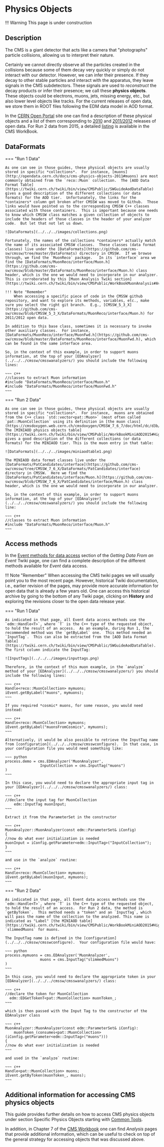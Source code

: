 # Physics Objects

!!! Warning
    This page is under construction

## Description

The CMS is a giant detector that acts like a camera that "photographs" particle collisions, allowing us to interpret their nature.

Certainly we cannot directly observe all the particles created in the collisions because some of them decay very quickly or simply do not interact with our detector.  However, we can infer their presence.  If they decay to other stable particles and interact with the apparatus, they leave signals in the CMS subdetectors. These signals are used to *reconstruct* the decay products or infer their presence; we call these **physics objects**.  These objects could be electrons, muons, jets, missing energy, etc., but also lower level objects like tracks.  For the current releases of open data, we store them in ROOT files following the EDM data model in AOD format.

In the [CERN Open Portal](../../../tools/cernportal/) site one can find a description of these physical objects and a list of them corresponding to [2010](http://opendata.cern.ch/docs/cms-physics-objects-2010) and [2011/2012](http://opendata.cern.ch/docs/cms-physics-objects-2011) releases of open data. For Run 2 data from 2015, a detailed [listing](https://twiki.cern.ch/twiki/bin/view/CMSPublic/WorkBookMiniAOD2015#High_level_physics_objects) is available in the CMS WorkBook.

## DataFormats

=== "Run 1 Data"

    As one can see in those guides, these physical objects are usually stored in specific *collections*.  For instance, [muons](http://opendata.cern.ch/docs/cms-physics-objects-2011#muons) are most commonly obtained from the `reco::Muon` collection.  The [AOD Data Format Table](https://twiki.cern.ch/twiki/bin/view/CMSPublic/SWGuideAodDataTable) gives a good description of the different collections (or data formats) for the AOD tier.  Unfortunately, the links for the *containers* column got broken after CMSSW was moved to Github.  Those links would have pointed us to the corresponding CMSSW C++ classes associated with those containers.  This is important because one needs to know which CMSSW class matches a given collection of objects to include the headers of those classes in the header of your analyzer code.  But let that not let us down.

    ![DataFormats](../../../images/collections.png)

    Fortunately, the names of the collections *containers* actually match the name of its associated CMSSW classes.  These classes (data format classes) live under the [DataFormats](https://github.com/cms-sw/cmssw/tree/master/DataFormats) directory in CMSSW.  If we browse through, we find the `MuonReco` package.   In its `interface` area we find the [DataFormats/MuonReco/interface/Muon.h](https://github.com/cms-sw/cmssw/blob/master/DataFormats/MuonReco/interface/Muon.h) class header, which is the one we would need to incorporate in our analyzer.  This is corroborated by this [Muon Analysis Twiki section](https://twiki.cern.ch/twiki/bin/view/CMSPublic/WorkBookMuonAnalysis#Available_information).

    !!! Note "Remember"
        When accessing a specific piece of code in the CMSSW github repository, and want to explore its methods, variables, etc., make sure you select the right git branch.  E.g., [CMSSW_5_3_X](https://github.com/cms-sw/cmssw/blob/CMSSW_5_3_X/DataFormats/MuonReco/interface/Muon.h) for 2011/2012 open data.

    In addition to this base class, sometimes it is necessary to invoke other auxiliary classes.  For instance, [DataFormats/MuonReco/interface/MuonFwd.h](https://github.com/cms-sw/cmssw/blob/master/DataFormats/MuonReco/interface/MuonFwd.h), which can be found in the same interface area.

    So, in the context of this example, in order to support muons information, at the top of your [EDAnalyzer](../../../cmssw/cmsswanalyzers/) you should include the following lines:

    ~~~ c++
    //classes to extract Muon information
    #include "DataFormats/MuonReco/interface/Muon.h"
    #include "DataFormats/MuonReco/interface/MuonFwd.h"
    ~~~

=== "Run 2 Data"

    As one can see in those guides, these physical objects are usually stored in specific *collections*.  For instance,  muons are obtained from the C++ class `std::vector<pat::Muon>` (most often called `pat::MuonCollection` using its definition in [the muon class](https://cmsdoxygen.web.cern.ch/cmsdoxygen/CMSSW_7_6_7/doc/html/dc/d3b/DataFormats_2PatCandidates_2interface_2Muon_8h_source.html)). The [MINIAOD physics objects table](https://twiki.cern.ch/twiki/bin/view/CMSPublic/WorkBookMiniAOD2015#High_level_physics_objects) gives a good description of the different collections (or data formats) for the MINIAOD tier. This is the muon entry in that table:

    ![DataFormats](../../../images/miniaodtable1.png)

    The MINIAOD data format classes live under the [DataFormats/PatCandidates/interface](https://github.com/cms-sw/cmssw/tree/CMSSW_7_6_X/DataFormats/PatCandidates/interface) directory in CMSSW.  Here we find the [DataFormats/PatCandidates/interface/Muon.h](https://github.com/cms-sw/cmssw/blob/CMSSW_7_6_X/PatCandidates/interface/Muon.h) class header, which is the one we would need to incorporate in our analyzer.

    So, in the context of this example, in order to support muons information, at the top of your [EDAnalyzer](../../../cmssw/cmsswanalyzers/) you should include the following line:

    ~~~ c++
    //classes to extract Muon information
    #include "DataFormats/MuonReco/interface/Muon.h"
    ~~~

## Access methods

In the [Event methods for data access](https://twiki.cern.ch/twiki/bin/view/CMSPublic/SWGuideEDMGetDataFromEvent#Event_methods_for_data_access) section of the *Getting Data From an Event* Twiki page, one can find a complete description of the different methods available for *Event* data access.

!!! Note "Remember"
    When accessing the CMS twiki pages we will usually point you to the most recent page.  However, historical Twiki documentation, i.e., earlier revision of the pages, may provide more accurate information for open data that is already a few years old. One can access this historical archive by going to the bottom of any Twiki page, clicking on **History** and exploring the revisions closer to the open data release year.

=== "Run 1 Data"

    As indicated in that page, all Event data access methods use the `edm::Handle<T>`, where `T` is the C++ type of the requested object, to hold the result of an access.  As an example, during Run 1, the recommended method was the `getByLabel` one.  This method needed an `InputTag`.  This can also be extracted from the [AOD Data Format Table](https://twiki.cern.ch/twiki/bin/view/CMSPublic/SWGuideAodDataTable).  The first column indicate the InputTag:

    ![InputTags](../../../images/inputtags.png)

    Therefore, in the context of this muon example, in the `analyze` method of your [EDAnalyzer](../../../cmssw/cmsswanalyzers/) you should include the following lines:

    ~~~ c++
    Handle<reco::MuonCollection> mymuons;
    iEvent.getByLabel("muons", mymuons);
    ~~~

    If you required *cosmic* muons, for some reason, you would need instead:

    ~~~ c++
    Handle<reco::MuonCollection> mymuons;
    iEvent.getByLabel("muonsFromCosmics", mymuons);
    ~~~

    Alternatively, it would be also possible to retrieve the InputTag name from [configuration](../../../cmssw/cmsswconfigure).  In that case, in your configuration file you would need something like:

    ~~~ python
    process.demo = cms.EDAnalyzer('MuonAnalyzer',
                    InputCollection = cms.InputTag("muons")
    )
    ~~~

    In this case, you would need to declare the appropriate input tag in your [EDAnalyzer](../../../cmssw/cmsswanalyzers/) class:

    ~~~ c++
    //declare the input tag for MuonCollection
        edm::InputTag muonInput;
    ~~~

    Extract it from the ParameterSet in the constructor

    ~~~ c++
    MuonAnalyzer::MuonAnalyzer(const edm::ParameterSet& iConfig)
    {
    //now do what ever initialization is needed
    muonInput = iConfig.getParameter<edm::InputTag>("InputCollection");
    }
    ~~~

    and use in the `analyze` routine:

    ~~~ c++
    Handle<reco::MuonCollection> mymuons;
    iEvent.getByLabel(muonInput, mymuons);
    ~~~

=== "Run 2 Data"

    As indicated in that page, all Event data access methods use the `edm::Handle<T>`, where `T` is the C++ type of the requested object, to hold the result of an access.  For Run 2 data, the method is `getByToken`.  This method needs a "token" and an `InputTag`, which will pass the name of the collection to the analyzed. This name is indicated as "Label" [the MINIAOD table](https://twiki.cern.ch/twiki/bin/view/CMSPublic/WorkBookMiniAOD2015#High_level_physics_objects), `slimmedMuons` for muons.

    The InputTag name is defined in the [configuration](../../../cmssw/cmsswconfigure).  Your configuration file would have:

    ~~~ python
    process.mymuons = cms.EDAnalyzer('MuonAnalyzer', 
                    muons = cms.InputTag("slimmedMuons")
    )
    ~~~

    In this case, you would need to declare the appropriate token in your [EDAnalyzer](../../../cmssw/cmsswanalyzers/) class:

    ~~~ c++
    //declare the token for MuonCollection
      edm::EDGetTokenT<pat::MuonCollection> muonToken_;
    ~~~

    which is then passed with the Input Tag to the constructor of the EDAnalyzer class

    ~~~ c++
    MuonAnalyzer::MuonAnalyzer(const edm::ParameterSet& iConfig): 
        muonToken_(consumes<pat::MuonCollection>(iConfig.getParameter<edm::InputTag>("muons")))
    {
    //now do what ever initialization is needed
    ~~~

    and used in the `analyze` routine:

    ~~~ c++
    Handle<pat::MuonCollection> muons;
    iEvent.getByToken(muonToken_, muons);
    ~~~

## Additional information for accessing CMS physics objects

This guide provides further details on how to access CMS physics objects under section Specific Physics Objects starting with [Common Tools](objects/tools.md).

In addition, in Chapter 7 of the [CMS Workbook](https://twiki.cern.ch/twiki/bin/view/CMSPublic/WorkBookIntroHiLevelReco) one can find *Analysis* pages that provide additional information, which can be useful to check on top of the general strategy for accessing objects that was discussed above.
